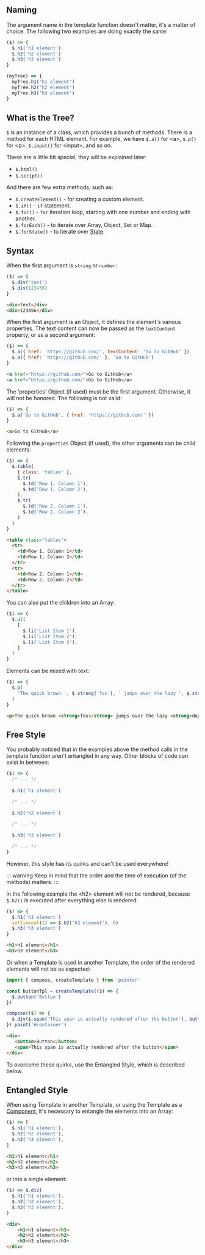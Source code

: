 ## Naming

The argument name in the template function doesn't matter, it's a matter of choice. The following
two examples are doing exactly the same:

```js
($) => {
  $.h1('h1 element')
  $.h2('h2 element')
  $.h3('h3 element')
}
```
```js
(myTree) => {
  myTree.h1('h1 element')
  myTree.h2('h2 element')
  myTree.h3('h3 element')
}
```
## What is the Tree?

``$`` is an instance of a class, which provides a bunch of methods. There is a method for each HTML
element. For example, we have ``$.a()`` for \<a\>, ``$.p()`` for \<p\>, ``$.input()`` for \<input\>,
and so on.

These are a little bit special, they will be explained later:

- ``$.html()``
- ``$.script()``

And there are few extra methods, such as:

- ``$.createElement()`` - for creating a custom element.
- ``$.if()`` - ``if`` statement.
- ``$.for()`` - ``for`` iteration loop, starting with one number and ending with another.
- ``$.forEach()`` - to iterate over Array, Object, Set or Map.
- ``$.forState()`` - to iterate over [State](../reactivity/states).



## Syntax

When the first argument is `string` or `number`:

```js
($) => {
  $.div('text')
  $.div(123456)
}
```
```html
<div>text</div>
<div>123456</div>
```

When the first argument is an Object, it defines the element's various properties. The text content
can now be passed as the `textContent` property, or as a second argument:

```js
($) => {
  $.a({ href: 'https://github.com/', textContent: 'Go to GitHub' })
  $.a({ href: 'https://github.com/' }, 'Go to GitHub')
}
```
```html
<a href="https://github.com/">Go to GitHub</a>
<a href="https://github.com/">Go to GitHub</a>
```

The 'properties' Object (if used) must be the first argument. Otherwise, it will not be honored.
The following is not valid:

```js
($) => {
  $.a('Go to GitHub', { href: 'https://github.com/' })
}
```
```html
<a>Go to GitHub</a>
```

Following the `properties` Object (if used), the other arguments can be child elements:

```js
($) => {
  $.table(
    { class: 'tables' },
    $.tr(
      $.td('Row 1, Column 1'),
      $.td('Row 1, Column 2'),
    ),
    $.tr(
      $.td('Row 2, Column 1'),
      $.td('Row 2, Column 2'),
    )
  )
}
```
```html
<table class="tables">
  <tr>
    <td>Row 1, Column 1</td>
    <td>Row 1, Column 2</td>
  </tr>
  <tr>
    <td>Row 2, Column 1</td>
    <td>Row 2, Column 2</td>
  </tr>
</table>
```

You can also put the children into an Array:
```js
($) => {
  $.ul(
    [
      $.li('List Item 1'),
      $.li('List Item 2'),
      $.li('List Item 3'),
    ]
  )
}
```

Elements can be mixed with text:

```js
($) => {
  $.p(
    'The quick brown ', $.strong('fox'), ' jumps over the lazy ', $.strong('dog')
  )
}
```
```html
<p>The quick brown <strong>fox</strong> jumps over the lazy <strong>dog</strong></p>
```
## Free Style

You probably noticed that in the examples above the method calls in the template function aren't
entangled in any way. Other blocks of code can exist in between:

```js
($) => {
  /* ... */
  
  $.h1('h1 element')

  /* ... */
  
  $.h2('h2 element')

  /* ... */
  
  $.h3('h3 element')

  /* ... */
}
```

However, this style has its quirks and can't be used everywhere!

::: warning
Keep in mind that the order and the time of execution (of the methods) matters.
:::

In the following example the \<h2\> element will not be rendered,
because `$.h2()` is executed after everything else is rendered:
```js
($) => {
  $.h1('h1 element')
  setTimeout(() => $.h2('h2 element'), 0)
  $.h3('h3 element')
}
```
```html
<h1>h1 element</h1>
<h3>h3 element</h3>
```

Or when a Template is used in another Template, the order of the rendered elements will not be as
expected:

```js
import { compose, createTemplate } from 'paintor'

const buttonTpl = createTemplate(($) => {
  $.button('Button')
})

compose(($) => {
  $.div($.span('This span is actually rendered after the button'), buttonTpl($))
}).paint('#container')
```
```html
<div>
   <button>Button</button>
   <span>This span is actually rendered after the button</span>
</div>
```

To overcome these quirks, use the Entangled Style, which is described below.

## Entangled Style

When using Template in another Template, or using the Template as a [Component](../components/components.md),
it's necessary to entangle the elements into an Array:

```js
($) => [
  $.h1('h1 element'),
  $.h2('h2 element'),
  $.h3('h3 element'),
]
```
```html
<h1>h1 element</h1>
<h2>h2 element</h2>
<h3>h3 element</h3>
```

or into a single element:

```js
($) => $.div(
  $.h1('h1 element'),
  $.h2('h2 element'),
  $.h3('h3 element'),
)
```
```html
<div>
	<h1>h1 element</h1>
	<h2>h2 element</h2>
	<h3>h3 element</h3>
</div>
```
